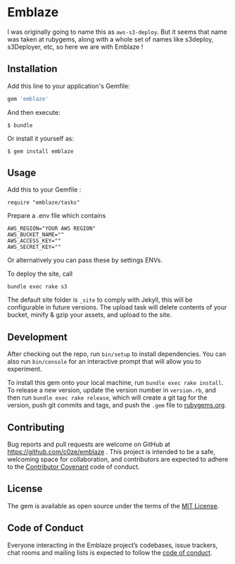# Emblaze

I was originally going to name this as `aws-s3-deploy`. But it seems that name was taken at rubygems, along with a whole set of names like s3deploy, s3Deployer, etc, so here we are with Emblaze !

## Installation

Add this line to your application's Gemfile:

```ruby
gem 'emblaze'
```

And then execute:

    $ bundle

Or install it yourself as:

    $ gem install emblaze

## Usage

Add this to your Gemfile :

    require "emblaze/tasks"

Prepare a .env file which contains

    AWS_REGION="YOUR AWS REGION"
    AWS_BUCKET_NAME=""
    AWS_ACCESS_KEY=""
    AWS_SECRET_KEY=""

Or alternatively you can pass these by settings ENVs.

To deploy the site, call

    bundle exec rake s3

The default site folder is `_site` to comply with Jekyll, this will be configurable in future versions.
The upload task will delete contents of your bucket, minify & gzip your assets, and upload to the site.

## Development

After checking out the repo, run `bin/setup` to install dependencies. You can also run `bin/console` for an interactive prompt that will allow you to experiment.

To install this gem onto your local machine, run `bundle exec rake install`. To release a new version, update the version number in `version.rb`, and then run `bundle exec rake release`, which will create a git tag for the version, push git commits and tags, and push the `.gem` file to [rubygems.org](https://rubygems.org).

## Contributing

Bug reports and pull requests are welcome on GitHub at https://github.com/c0ze/emblaze . This project is intended to be a safe, welcoming space for collaboration, and contributors are expected to adhere to the [Contributor Covenant](http://contributor-covenant.org) code of conduct.

## License

The gem is available as open source under the terms of the [MIT License](http://opensource.org/licenses/MIT).

## Code of Conduct

Everyone interacting in the Emblaze project’s codebases, issue trackers, chat rooms and mailing lists is expected to follow the [code of conduct](https://github.com/[USERNAME]/emblaze/blob/master/CODE_OF_CONDUCT.md).
